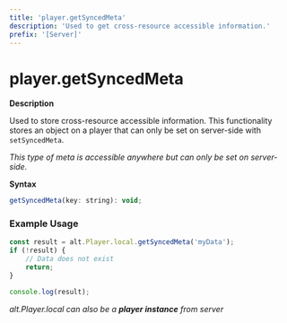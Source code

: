```yaml
---
title: 'player.getSyncedMeta'
description: 'Used to get cross-resource accessible information.'
prefix: '[Server]'
---
```


# player.getSyncedMeta

**Description**

Used to store cross-resource accessible information. This functionality stores an object on a player that can only be set on server-side with `setSyncedMeta`.

_This type of meta is accessible anywhere but can only be set on server-side._

**Syntax**

```js
getSyncedMeta(key: string): void;
```

### Example Usage

```js
const result = alt.Player.local.getSyncedMeta('myData');
if (!result) {
    // Data does not exist
    return;
}

console.log(result);
```

_alt.Player.local can also be a **player instance** from server_
